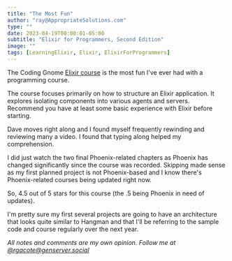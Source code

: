 ```yaml
---
title: "The Most Fun"
author: "ray@AppropriateSolutions.com"
type: ""
date: 2023-04-19T00:00:01-05:00
subtitle: "Elixir for Programmers, Second Edition"
image: ""
tags: [LearningElixir, Elixir, ElixirForProgrammers]
---
```


The Coding Gnome [Elixir course](https://codestool.coding-gnome.com/courses/elixir-for-programmers-2)
is the most fun I've ever had with a programming course.

The course focuses primarily on how to structure an Elixir application.
It explores isolating components into various agents and servers.
Recommend you have at least some basic experience with Elixir before starting.

<!--more-->
Dave moves right along and I found myself frequently rewinding and reviewing many a video.
I found that typing along helped my comprehension.

I did just watch the two final Phoenix-related chapters as Phoenix has changed significantly since the course was recorded.
Skipping made sense as my first planned project is not Phoenix-based and I know there's Phoenix-related courses being updated right now.

So, 4.5 out of 5 stars for this course (the .5 being Phoenix in need of updates).

I'm pretty sure my first several projects are going to have an architecture that looks quite similar to Hangman
and that I'll be referring to the sample code and course regularly over the next year.



_All notes and comments are my own opinion. Follow me at [@rgacote@genserver.social](https://genserver.social/rgacote)_
